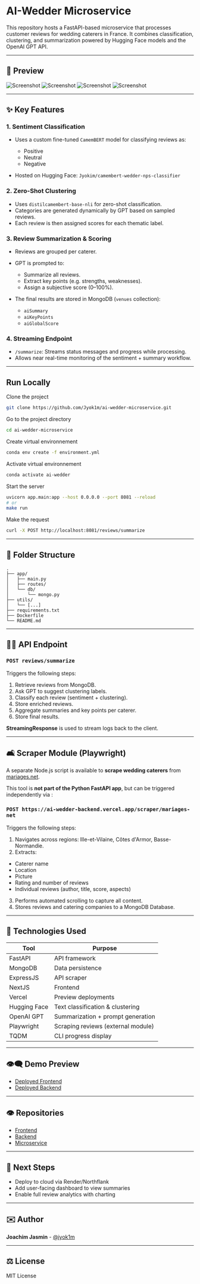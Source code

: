 # AI-Wedder Microservice

This repository hosts a FastAPI-based microservice that processes customer reviews for wedding caterers in France. It combines classification, clustering, and summarization powered by Hugging Face models and the OpenAI GPT API.

---

## 📖 Preview

![Screenshot](./assets/screenshots/1.png)
![Screenshot](./assets/screenshots/2.png)
![Screenshot](./assets/screenshots/3.png)
![Screenshot](./assets/screenshots/4.png)

---

## ✨ Key Features

### 1. **Sentiment Classification**

- Uses a custom fine-tuned `CamemBERT` model for classifying reviews as:

  - Positive
  - Neutral
  - Negative

- Hosted on Hugging Face: `Jyokim/camembert-wedder-nps-classifier`

### 2. **Zero-Shot Clustering**

- Uses `distilcamembert-base-nli` for zero-shot classification.
- Categories are generated dynamically by GPT based on sampled reviews.
- Each review is then assigned scores for each thematic label.

### 3. **Review Summarization & Scoring**

- Reviews are grouped per caterer.
- GPT is prompted to:

  - Summarize all reviews.
  - Extract key points (e.g. strengths, weaknesses).
  - Assign a subjective score (0–100%).

- The final results are stored in MongoDB (`venues` collection):

  - `aiSummary`
  - `aiKeyPoints`
  - `aiGlobalScore`

### 4. **Streaming Endpoint**

- `/summarize`: Streams status messages and progress while processing.
- Allows near real-time monitoring of the sentiment + summary workflow.

---

## Run Locally

Clone the project

```bash
git clone https://github.com/Jyok1m/ai-wedder-microservice.git
```

Go to the project directory

```bash
cd ai-wedder-microservice
```

Create virtual environnement

```bash
conda env create -f environment.yml
```

Activate virtual environnement

```bash
conda activate ai-wedder
```

Start the server

```bash
uvicorn app.main:app --host 0.0.0.0 --port 8081 --reload
# or
make run
```

Make the request

```bash
curl -X POST http://localhost:8081/reviews/summarize
```

---

## 📂 Folder Structure

```
.
├── app/
│   ├── main.py
│   ├── routes/
│   └── db/
│       └── mongo.py
├── utils/
│   └── [...]
├── requirements.txt
├── Dockerfile
└── README.md
```

---

## 🚸‍♂️ API Endpoint

### `POST reviews/summarize`

Triggers the following steps:

1. Retrieve reviews from MongoDB.
2. Ask GPT to suggest clustering labels.
3. Classify each review (sentiment + clustering).
4. Store enriched reviews.
5. Aggregate summaries and key points per caterer.
6. Store final results.

**StreamingResponse** is used to stream logs back to the client.

---

## 🛋️ Scraper Module (Playwright)

A separate Node.js script is available to **scrape wedding caterers** from [mariages.net](https://www.mariages.net).

This tool is **not part of the Python FastAPI app**, but can be triggered independently via :

### `POST https://ai-wedder-backend.vercel.app/scraper/mariages-net`

Triggers the following steps:

1. Navigates across regions: Ille-et-Vilaine, Côtes d'Armor, Basse-Normandie.
2. Extracts:

- Caterer name
- Location
- Picture
- Rating and number of reviews
- Individual reviews (author, title, score, aspects)

3. Performs automated scrolling to capture all content.
4. Stores reviews and catering companies to a MongoDB Database.

---

## 🫹 Technologies Used

| Tool         | Purpose                            |
| ------------ | ---------------------------------- |
| FastAPI      | API framework                      |
| MongoDB      | Data persistence                   |
| ExpressJS    | API scraper                        |
| NextJS       | Frontend                           |
| Vercel       | Preview deployments                |
| Hugging Face | Text classification & clustering   |
| OpenAI GPT   | Summarization + prompt generation  |
| Playwright   | Scraping reviews (external module) |
| TQDM         | CLI progress display               |

---

## 👁‍🗨 Demo Preview

- [Deployed Frontend](https://ai-wedder-frontend.vercel.app)
- [Deployed Backend](https://ai-wedder-backend.vercel.app)

---

## 👁 Repositories

- [Frontend](https://github.com/Jyok1m/ai-wedder-frontend)
- [Backend](https://github.com/Jyok1m/ai-wedder-backend)
- [Microservice](https://github.com/Jyok1m/ai-wedder-microservice)

---

## 🚀 Next Steps

- Deploy to cloud via Render/Northflank
- Add user-facing dashboard to view summaries
- Enable full review analytics with charting

---

## ✉️ Author

**Joachim Jasmin** - [@jyok1m](https://github.com/jyok1m)

---

## ⚖️ License

MIT License
